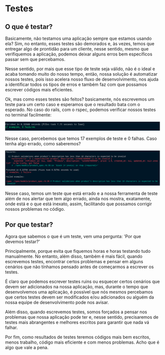 # Testes

## O que é testar?

Basicamente, não testamos uma aplicação sempre que estamos usando ela? Sim, no entanto, esses testes são demorados e, às vezes, temos que entregar algo de prontidão para um cliente, nesse sentido, mesmo que verifiquemos a aplicação, podemos deixar alguns erros bem específicos passar sem que percebamos.

Nesse sentido, por mais que esse tipo de teste seja válido, não é o ideal e acaba tomando muito do nosso tempo, então, nossa solução é automatizar nossos testes, pois isso acelera nosso fluxo de desenvolvimento, nos ajuda a identificar todos os tipos de erros e também faz com que possamos escrever códigos mais eficientes.

Ok, mas como esses testes são feitos? basicamente, nós escrevemos um teste para um certo caso e esperamos que o resultado bata com o esperado. No caso do rails, com o rspec, podemos verificar nossos testes no terminal facilmente:

![Terminal](../../imagens/teste_rspec_1.png)

Nesse caso, percebemos que temos 17 exemplos de teste e 0 falhas. Caso tenha algo errado, como saberemos?

![Terminal com um erro](../../imagens/teste_rspec_2.png)

Nesse caso, temos um teste que está errado e a nossa ferramenta de teste além de nos alertar que tem algo errado, ainda nos mostra, exatamente, onde está e o que está inexato, assim, facilitando que possamos corrigir nossos problemas no código.

## Por que testar?

Agora que sabemos o que é um teste, vem uma pergunta: 'Por que devemos testar?'

Principalmente, porque evita que fiquemos horas e horas testando tudo manualmente. No entanto, além disso, também é mais fácil, quando escrevemos testes, encontrar certos problemas e pensar em alguns cenários que não tínhamos pensado antes de começarmos a escrever os testes.

É claro que podemos escrever testes ruins ou esquecer certos cenários que devem ser adicionados na nossa aplicação, mas, durante o tempo que desenvolvemos uma aplicação, é possível que nós mesmos percebamos que certos testes devem ser modificados e/ou adicionados ou alguém da nossa equipe de desenvolvimento pode nos avisar.

Além disso, quando escrevemos testes, somos forçados a pensar nos problemas que nossa aplicação pode ter e, nesse sentido, precisaremos de testes mais abrangentes e melhores escritos para garantir que nada vá falhar.

Por fim, como resultados de testes teremos códigos mais bem escritos, menos trabalho, código mais eficiente e com menos problemas. Acho que é algo que vale a pena.